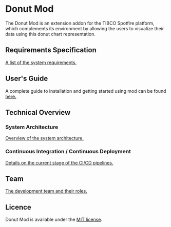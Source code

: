 # Donut Mod

The Donut Mod is an extension addon for the TIBCO Spotfire platform, which complements its environment by allowing the users to visualize their data using this donut chart representation.

## Requirements Specification

[A list of the system requirements.](https://github.com/Donut-Mod-Team/donut-mod/blob/main/documentation/requirements.md)

## User's Guide

A complete guide to installation and getting started using mod can be found [here.](https://github.com/Donut-Mod-Team/donut-mod/blob/main/documentation/user_guide.md)

## Technical Overview

### System Architecture 

[Overview of the system architecture.](https://github.com/Donut-Mod-Team/donut-mod/blob/main/documentation/architecture.md)

### Continuous Integration / Continuous Deployment

[Details on the current stage of the CI/CD pipelines.](https://github.com/Donut-Mod-Team/donut-mod/blob/main/documentation/ci_cd.md)

## Team

[The development team and their roles.](https://github.com/Donut-Mod-Team/donut-mod/blob/main/documentation/team_roles.md)

## Licence

Donut Mod is available under the [MIT license](LICENSE).